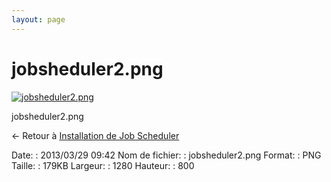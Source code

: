 ```yaml
---
layout: page
---
```


jobsheduler2.png
================

[![jobsheduler2.png](/assets/media/jobsheduler2.png@cache=&w=900&h=562 "jobsheduler2.png")](/assets/media/jobsheduler2.png@cache= "Afficher le fichier original")

jobsheduler2.png

← Retour à [Installation de Job
Scheduler](../infra/jobscheduler.html "infra:jobscheduler")

Date:
:   2013/03/29 09:42
Nom de fichier:
:   jobsheduler2.png
Format:
:   PNG
Taille:
:   179KB
Largeur:
:   1280
Hauteur:
:   800

